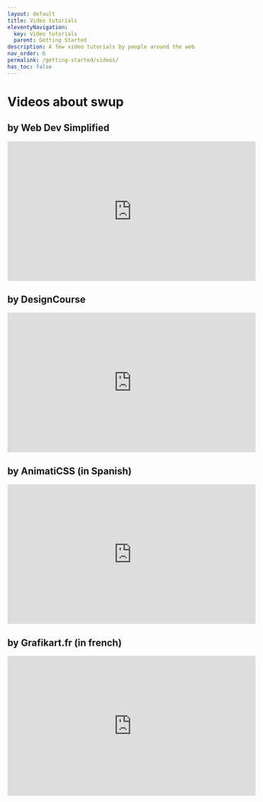```yaml
---
layout: default
title: Video tutorials
eleventyNavigation:
  key: Video tutorials
  parent: Getting Started
description: A few video tutorials by people around the web
nav_order: 6
permalink: /getting-started/videos/
has_toc: false
---
```


# Videos about swup

## by Web Dev Simplified

<div class="iframe"><iframe width="560" height="315" src="https://www.youtube.com/embed/eVwH3VL1EsA" frameborder="0" allow="accelerometer; autoplay; encrypted-media; gyroscope; picture-in-picture" allowfullscreen></iframe></div>

## by DesignCourse

<div class="iframe"><iframe width="560" height="315" src="https://www.youtube.com/embed/mWeYMyN5-oo" frameborder="0" allow="accelerometer; autoplay; encrypted-media; gyroscope; picture-in-picture" allowfullscreen></iframe></div>

## by AnimatiCSS (in Spanish)

<div class="iframe"><iframe width="560" height="315" src="https://www.youtube.com/embed/mJIQ9621VUs" frameborder="0" allow="accelerometer; autoplay; encrypted-media; gyroscope; picture-in-picture" allowfullscreen></iframe></div>

## by Grafikart.fr (in french)

<div class="iframe"><iframe width="560" height="315" src="https://www.youtube.com/embed/sNCgfwQJdTM" frameborder="0" allow="accelerometer; autoplay; encrypted-media; gyroscope; picture-in-picture" allowfullscreen></iframe></div>
